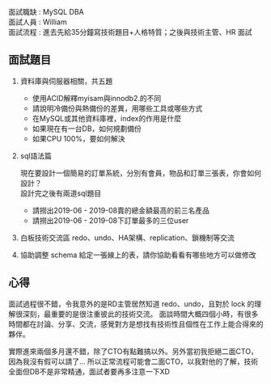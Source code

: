 面試職缺 : MySQL DBA <br>
面試人員 : William <br>
面試流程 : 進去先給35分鐘寫技術題目+人格特質；之後與技術主管、HR 面試

## 面試題目
1. 資料庫與伺服器相關，共五題
   * 使用ACID解釋myisam與innodb2.的不同
   * 請說明冷備份與熱備份的差異，用哪些工具或哪些方式
   * 在MySQL或其他資料庫裡，index的作用是什麼
   * 如果現在有一台DB，如何規劃備份
   * 如果CPU 100%，要如何解決

2. sql語法篇

   現在要設計一個簡易的訂單系統，分別有會員，物品和訂單三張表，你會如何設計？<br>
   設計完之後有兩道sql題目
   * 請撈出2019-06 - 2019-08賣的總金額最高的前三名產品
   * 請撈出2019-06 - 2019-08下訂單最多的三位user

3. 白板技術交流區
redo、undo、HA架構、replication、鎖機制等交流

4. 協助調整 schema
給定一張線上的表，請你協助看看有哪些地方可以做修改


## 心得
面試過程很不錯，令我意外的是RD主管居然知道 redo、undo，且對於 lock 的理解很深刻，最重要的是很注重彼此的技術交流。
面談時間大概四個小時，有很多時間都在討論、分享、交流，感覺對方是想找有技術性且個性在工作上能合得來的夥伴。

實際進來兩個多月還不錯，除了CTO有點難搞以外。另外當初我拒絕二面CTO，因為我沒有假可以請了... 所以正常流程可能會二面CTO，以我對他的了解，技術全面但DB不是非常精通，面試者要再多注意一下XD